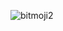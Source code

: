 ![bitmoji2](https://user-images.githubusercontent.com/45779136/173282139-e27dc27f-a58f-4231-919a-6f0cda4073db.png)

